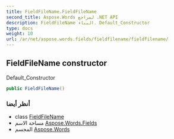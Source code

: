 ```yaml
---
title: FieldFileName.FieldFileName
second_title: Aspose.Words لمراجع .NET API
description: FieldFileName البناء. Default_Constructor
type: docs
weight: 10
url: /ar/net/aspose.words.fields/fieldfilename/fieldfilename/
---
```

## FieldFileName constructor

Default_Constructor

```csharp
public FieldFileName()
```

### أنظر أيضا

* class [FieldFileName](../)
* مساحة الاسم [Aspose.Words.Fields](../../fieldfilename/)
* المجسم [Aspose.Words](../../../)


